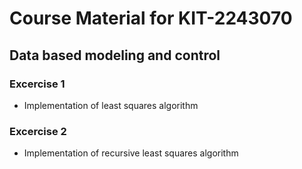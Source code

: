 # Course Material for KIT-2243070
## Data based modeling and control

### Excercise 1
- Implementation of least squares algorithm


### Excercise 2
- Implementation of recursive least squares algorithm